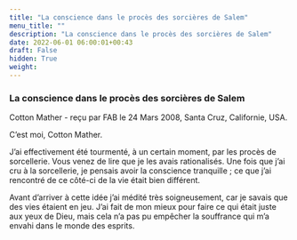 ```yaml
---
title: "La conscience dans le procès des sorcières de Salem"
menu_title: ""
description: "La conscience dans le procès des sorcières de Salem"
date: 2022-06-01 06:00:01+00:43
draft: False
hidden: True
weight:
---
```

### La conscience dans le procès des sorcières de Salem

Cotton Mather - reçu par FAB le 24 Mars 2008, Santa Cruz, Californie, USA.

C’est moi, Cotton Mather.

J’ai effectivement été tourmenté, à un certain moment, par les procès de sorcellerie. Vous venez de lire que je les avais rationalisés. Une fois que j’ai cru à la sorcellerie, je pensais avoir la conscience tranquille ; ce que j’ai rencontré de ce côté-ci de la vie était bien différent.

Avant d’arriver à cette idée j’ai médité très soigneusement, car je savais que des vies étaient en jeu. J’ai fait de mon mieux pour faire ce qui était juste aux yeux de Dieu, mais cela n’a pas pu empêcher la souffrance qui m’a envahi dans le monde des esprits.
